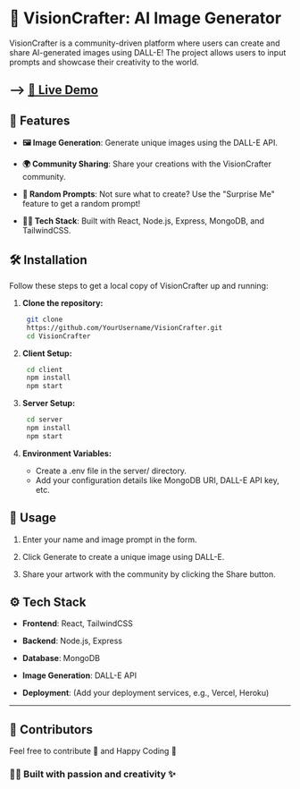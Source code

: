 # 🎨 VisionCrafter: AI Image Generator

VisionCrafter is a community-driven platform where users can create and share AI-generated images using DALL-E! The project allows users to input prompts and showcase their creativity to the world.

## --> [🚀 Live Demo]()

## 🌟 Features

- **🖼️ Image Generation**: Generate unique images using the DALL-E API.

- **🌍 Community Sharing**: Share your creations with the VisionCrafter community.

- **🔄 Random Prompts**: Not sure what to create? Use the "Surprise Me" feature to get a random prompt!

- **🧑‍💻 Tech Stack**: Built with React, Node.js, Express, MongoDB, and TailwindCSS.

## 🛠️ Installation

Follow these steps to get a local copy of VisionCrafter up and running:

1. **Clone the repository:**

   ```bash
    git clone       
    https://github.com/YourUsername/VisionCrafter.git
    cd VisionCrafter
   ```

2. **Client Setup:**

   ```bash
    cd client
    npm install
    npm start
   ```

3. **Server Setup:**

   ```bash
    cd server
    npm install
    npm start
   ```

4. **Environment Variables:**

   - Create a .env file in the server/ directory.
   - Add your configuration details like MongoDB URI, DALL-E API key, etc.

## 🎨 Usage

1. Enter your name and image prompt in the form.

2. Click Generate to create a unique image using DALL-E.

3. Share your artwork with the community by clicking the Share button.

## ⚙️ Tech Stack

- **Frontend**: React, TailwindCSS

- **Backend**: Node.js, Express

- **Database**: MongoDB

- **Image Generation**: DALL-E API

- **Deployment**: (Add your deployment services, e.g., Vercel, Heroku)

---

## 👥 Contributors

Feel free to contribute 🤌 and Happy Coding 🤗

### 👨‍💻 Built with passion and creativity ✨
